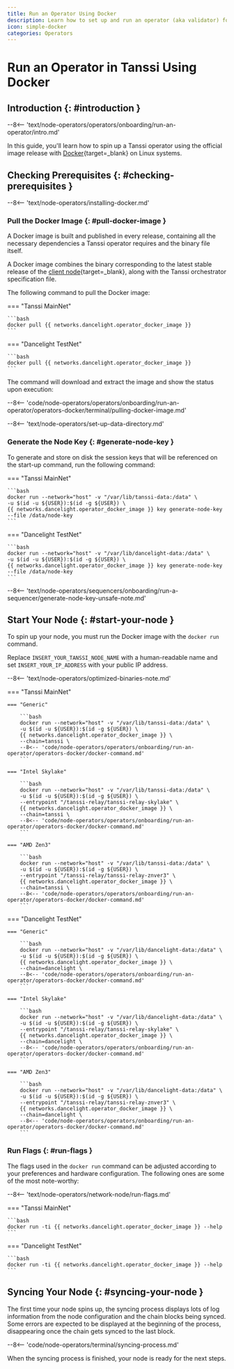 ```yaml
---
title: Run an Operator Using Docker
description: Learn how to set up and run an operator (aka validator) for Tanssi network using Docker to participate in the protocol, secure networks, and earn rewards.
icon: simple-docker
categories: Operators
---
```


# Run an Operator in Tanssi Using Docker

## Introduction {: #introduction }

--8<-- 'text/node-operators/operators/onboarding/run-an-operator/intro.md'

In this guide, you'll learn how to spin up a Tanssi operator using the official image release with [Docker](https://www.docker.com){target=\_blank} on Linux systems.

## Checking Prerequisites {: #checking-prerequisites }

--8<-- 'text/node-operators/installing-docker.md'

### Pull the Docker Image {: #pull-docker-image }

A Docker image is built and published in every release, containing all the necessary dependencies a Tanssi operator requires and the binary file itself.

A Docker image combines the binary corresponding to the latest stable release of the [client node](/learn/framework/architecture/#architecture){target=\_blank}, along with the Tanssi orchestrator specification file.

The following command to pull the Docker image:

=== "Tanssi MainNet"

    ```bash
    docker pull {{ networks.dancelight.operator_docker_image }}
    ```
    
=== "Dancelight TestNet"
    
    ```bash
    docker pull {{ networks.dancelight.operator_docker_image }}
    ```

The command will download and extract the image and show the status upon execution:

--8<-- 'code/node-operators/operators/onboarding/run-an-operator/operators-docker/terminal/pulling-docker-image.md'

--8<-- 'text/node-operators/set-up-data-directory.md'

### Generate the Node Key {: #generate-node-key }

To generate and store on disk the session keys that will be referenced on the start-up command, run the following command:

=== "Tanssi MainNet"

    ```bash
    docker run --network="host" -v "/var/lib/tanssi-data:/data" \
    -u $(id -u ${USER}):$(id -g ${USER}) \
    {{ networks.dancelight.operator_docker_image }} key generate-node-key --file /data/node-key
    ```

=== "Dancelight TestNet"

    ```bash
    docker run --network="host" -v "/var/lib/dancelight-data:/data" \
    -u $(id -u ${USER}):$(id -g ${USER}) \
    {{ networks.dancelight.operator_docker_image }} key generate-node-key --file /data/node-key
    ```

--8<-- 'text/node-operators/sequencers/onboarding/run-a-sequencer/generate-node-key-unsafe-note.md'

## Start Your Node {: #start-your-node }

To spin up your node, you must run the Docker image with the `docker run` command. 

Replace `INSERT_YOUR_TANSSI_NODE_NAME` with a human-readable name and set `INSERT_YOUR_IP_ADDRESS` with your public IP address.

--8<-- 'text/node-operators/optimized-binaries-note.md'

=== "Tanssi MainNet"

    === "Generic"

        ```bash
        docker run --network="host" -v "/var/lib/tanssi-data:/data" \
        -u $(id -u ${USER}):$(id -g ${USER}) \
        {{ networks.dancelight.operator_docker_image }} \
        --chain=tanssi \
        --8<-- 'code/node-operators/operators/onboarding/run-an-operator/operators-docker/docker-command.md'
        ```

    === "Intel Skylake"

        ```bash
        docker run --network="host" -v "/var/lib/tanssi-data:/data" \
        -u $(id -u ${USER}):$(id -g ${USER}) \
        --entrypoint "/tanssi-relay/tanssi-relay-skylake" \
        {{ networks.dancelight.operator_docker_image }} \
        --chain=tanssi \
        --8<-- 'code/node-operators/operators/onboarding/run-an-operator/operators-docker/docker-command.md'
        ```

    === "AMD Zen3"

        ```bash
        docker run --network="host" -v "/var/lib/tanssi-data:/data" \
        -u $(id -u ${USER}):$(id -g ${USER}) \
        --entrypoint "/tanssi-relay/tanssi-relay-znver3" \
        {{ networks.dancelight.operator_docker_image }} \
        --chain=tanssi \
        --8<-- 'code/node-operators/operators/onboarding/run-an-operator/operators-docker/docker-command.md'
        ```

=== "Dancelight TestNet"

    === "Generic"

        ```bash
        docker run --network="host" -v "/var/lib/dancelight-data:/data" \
        -u $(id -u ${USER}):$(id -g ${USER}) \
        {{ networks.dancelight.operator_docker_image }} \
        --chain=dancelight \
        --8<-- 'code/node-operators/operators/onboarding/run-an-operator/operators-docker/docker-command.md'
        ```

    === "Intel Skylake"

        ```bash
        docker run --network="host" -v "/var/lib/dancelight-data:/data" \
        -u $(id -u ${USER}):$(id -g ${USER}) \
        --entrypoint "/tanssi-relay/tanssi-relay-skylake" \
        {{ networks.dancelight.operator_docker_image }} \
        --chain=dancelight \
        --8<-- 'code/node-operators/operators/onboarding/run-an-operator/operators-docker/docker-command.md'
        ```

    === "AMD Zen3"

        ```bash
        docker run --network="host" -v "/var/lib/dancelight-data:/data" \
        -u $(id -u ${USER}):$(id -g ${USER}) \
        --entrypoint "/tanssi-relay/tanssi-relay-znver3" \
        {{ networks.dancelight.operator_docker_image }} \
        --chain=dancelight \
        --8<-- 'code/node-operators/operators/onboarding/run-an-operator/operators-docker/docker-command.md'
        ```

### Run Flags {: #run-flags }

The flags used in the `docker run` command can be adjusted according to your preferences and hardware configuration. The following ones are some of the most note-worthy:

--8<-- 'text/node-operators/network-node/run-flags.md'

=== "Tanssi MainNet"

    ```bash
    docker run -ti {{ networks.dancelight.operator_docker_image }} --help
    ```
    
=== "Dancelight TestNet"
    
    ```bash
    docker run -ti {{ networks.dancelight.operator_docker_image }} --help
    ```

## Syncing Your Node {: #syncing-your-node }

The first time your node spins up, the syncing process displays lots of log information from the node configuration and the chain blocks being synced. Some errors are expected to be displayed at the beginning of the process, disappearing once the chain gets synced to the last block.

--8<-- 'code/node-operators/terminal/syncing-process.md'

When the syncing process is finished, your node is ready for the next steps.
